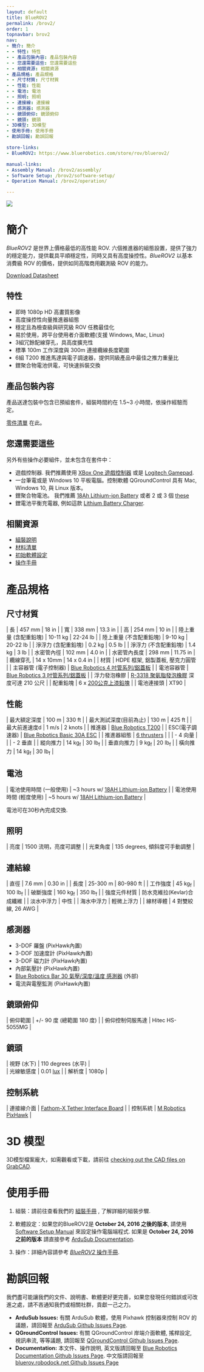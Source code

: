 ```yaml
---
layout: default
title: BlueROV2
permalink: /brov2/
order: 1
topnavbar: brov2
nav:
- 簡介: 簡介
- - 特性: 特性
- - 產品包裝內容: 產品包裝內容
- - 您還需要這些: 您還需要這些
- - 相關資源: 相關資源
- 產品規格: 產品規格
- - 尺寸材質: 尺寸材質
- - 性能: 性能
- - 電池: 電池
- - 照明: 照明
- - 連接線: 連接線
- - 感測器: 感測器
- - 鏡頭俯仰: 鏡頭俯仰
- - 鏡頭: 鏡頭
- 3D模型: 3D模型
- 使用手冊: 使用手冊
- 勘誤回報: 勘誤回報

store-links:
- BlueROV2: https://www.bluerobotics.com/store/rov/bluerov2/

manual-links:
- Assembly Manual: /brov2/assembly/
- Software Setup: /brov2/software-setup/
- Operation Manual: /brov2/operation/

---
```


<img src="/brov2/cad/BlueROV2-Honaunau-6.png" class="img-responsive img-center" style="max-width:800px" />

# 簡介

_BlueROV2_ 是世界上價格最低的高性能 ROV. 六個推進器的組態設置，提供了強力的穩定能力，提供載具平順穩定性，同時又具有高度操控性。_BlueROV2_ 以基本消費級 ROV 的價格，提供如同高階商用觀測級 ROV 的能力。

<a href="http://bluerobotics.com/downloads/bluerov2.pdf" alt="BlueROV2 Datasheet"><i class="fa fa-download" aria-hidden="true"></i> Download Datasheet</a>

## 特性

- 即時 1080p HD 高畫質影像
- 高度操控性向量推進器組態
- 穩定且為檢查級與研究級 ROV 任務最佳化
- 易於使用，跨平台使用者介面軟體(支援 Windows, Mac, Linux)
- 3組冗餘配線穿孔，具高度擴充性
- 標準 100m 工作深度與 300m 連接纜線長度範圍
- 6組 T200 推進馬達與電子調速器，提供同級產品中最佳之推力重量比
- 鋰聚合物電池供電，可快速拆裝交換

## 產品包裝內容

產品送達包裝中包含已預組套件，組裝時間約在 1.5~3 小時間，依操作經驗而定。

[零件清單](/brov2/assembly/#whats-included) 在此。

## 您還需要這些

另外有些操作必要組件，並未包含在套件中：

 - 遊戲控制器. 我們推薦使用 [XBox One 遊戲控制器](https://www.microsoft.com/en-us/store/d/xbox-wireless-controller/8vcw8gln9vrf/ljvk?cid=msft_web_collection&activetab=pivot%3atechspecstab) 或是 [Logitech Gamepad](http://gaming.logitech.com/en-us/product/f310-gamepad).
 - 一台筆電或是 Windows 10 平板電腦。控制軟體 QGroundControl 具有 Mac, Windows 10, 與 Linux 版本。
 - 鋰聚合物電池。 我們推薦 [18Ah Lithium-ion Battery](http://www.bluerobotics.com/store/electronics/batteries/battery-li-4s-18ah-r1/) 或者 2 或 3 個 [these](http://www.hobbyking.com/hobbyking/store/uh_viewItem.asp?idProduct=56844)
 - 鋰電池平衡充電器, 例如這款 [Lithium Battery Charger](http://www.bluerobotics.com/store/electronics/batteries/lithium-battery-charger/).  

## 相關資源

 - [組裝說明](/brov2/assembly/)
 - [材料清單](/brov2/assembly/#whats-included)
 - [初始軟體設定](/brov2/software-setup)
 - [操作手冊](/brov2/operation)

# 產品規格

## 尺寸材質 

| 長         | 457 mm           | 18 in          |
| 寬         | 338 mm           | 13.3 in        |
| 高         | 254 mm           | 10 in          |
| 陸上重量 (含配重鉛塊)         | 10-11 kg       | 22-24 lb        |
| 陸上重量 (不含配重鉛塊)       | 9-10 kg        | 20-22 lb        |
| 淨浮力 (含配重鉛塊)           | 0.2 kg         | 0.5 lb          |
| 淨浮力 (不含配重鉛塊)         | 1.4 kg         | 3 lb       	   |
| 水密管內徑    | 102 mm        | 4.0 in         |
| 水密管內長度  | 298 mm        | 11.75 in       |
| 纜線穿孔      | 14 x 10mm     | 14 x 0.4 in    |
| 材質      | HDPE 框架, 鋁製蓋板, 壓克力圓管 |
| 主容器管 (電子控制器)      | [Blue Robotics 4 吋管系列/鋁蓋板](http://docs.bluerobotics.com/watertight-enclosures/#specifications-4-series)        |
| 電池容器管                 | [Blue Robotics 3 吋管系列/鋁蓋板](http://docs.bluerobotics.com/watertight-enclosures/#specifications-3-series)        |
| 浮力發泡橡膠               | [R-3318 聚氨脂發泡橡膠](https://www.bluerobotics.com/store/parts/float-r1/) 深度可達 210 公尺              |
| 配重鉛塊            | 6 x [200公克上漆鉛塊](https://www.bluerobotics.com/store/parts/ballast-200g-r1/)                             |
| 電池連接頭		  | XT90                       |

## 性能 

| 最大額定深度                   | 100 m         | 330 ft        |
| 最大測試深度(目前為止)          | 130 m         | 425 ft        |
| 最大前進速度d                  | 1 m/s         | 2 knots       |
| 推進器                        | [Blue Robotics T200](http://docs.bluerobotics.com/thrusters/t200/)            |
| ESC(電子調速器)                                    | [Blue Robotics Basic 30A ESC](http://docs.bluerobotics.com/besc/)   |
| 推進器組態                 | [6 thrusters](http://ardusub.com/images/vectored-frame.png)                   |
|                                        | - 4 向量             | 
|                                        | - 2 垂直             | 
| 縱向推力                | 14 kg<sub>f</sub>      | 30 lb<sub>f</sub>     |
| 垂直向推力              | 9 kg<sub>f</sub>       | 20 lb<sub>f</sub>     |
| 橫向推力                | 14 kg<sub>f</sub>      | 30 lb<sub>f</sub>     |

## 電池

| 電池使用時間 (一般使用)              | ~3 hours w/ [18AH Lithium-ion Battery](http://www.bluerobotics.com/store/electronics/batteries/battery-li-4s-18ah-r1/) |
| 電池使用時間 (輕度使用)              | ~5 hours w/ [18AH Lithium-ion Battery](http://www.bluerobotics.com/store/electronics/batteries/battery-li-4s-18ah-r1/) |

電池可在30秒內完成交換.

## 照明

| 亮度       | 1500 流明，亮度可調整            |
| 光束角度   | 135 degrees, 傾斜度可手動調整    |

## 連結線

| 直徑 | 7.6 mm | 0.30 in |
| 長度 | 25-300 m | 80-980 ft |
| 工作強度 | 45 kg<sub>f</sub> | 100 lb<sub>f</sub> |
| 破斷強度 | 160 kg<sub>f</sub> | 350 lb<sub>f</sub> |
| 強度元件材質 | 防水克維拉(Kevlar)合成纖維 |
| 淡水中浮力 | 中性 |
| 海水中浮力 | 輕微上浮力 |
| 線材導體 | 4 對雙絞線, 26 AWG |

## 感測器

- 3-DOF 羅盤 (PixHawk內置)
- 3-DOF 加速度計 (PixHawk內置)
- 3-DOF 磁力計 (PixHawk內置)
- 內部氣壓計 (PixHawk內置)
- [Blue Robotics Bar 30 氣壓/深度/溫度 感測器](http://docs.bluerobotics.com/bar30/) (外部) 
- 電流與電壓監測 (PixHawk內置)

## 鏡頭俯仰
					   
| 俯仰範圍            | +/- 90 度 (總範圍 180 度)   | 
| 俯仰控制伺服馬達     | Hitec HS-5055MG           |

## 鏡頭

| 視野 (水下) | 110 degrees (水平)  |                                                      
| 光線敏感度  | 0.01 [lux](https://en.wikipedia.org/wiki/Lux#Illuminance)  |
| 解析度     | 1080p       |

## 控制系統

| 連接線介面     	| [Fathom-X Tether Interface Board](http://docs.bluerobotics.com/fathom-x/)                |
| 控制系統		| [M Robotics PixHawk](https://www.bluerobotics.com/store/electronics/pixhawk-r1/)         |


# 3D 模型

3D模型檔案龐大，如需觀看或下載，請前往 [checking out the CAD files on GrabCAD](https://grabcad.com/library/bluerov2-1).

# 使用手冊

1. 組裝：請前往查看我們的 [組裝手冊](/brov2/assembly) , 了解詳細的組裝步驟.

2. 軟體設定：如果您的BlueROV2是 **October 24, 2016 之後的版本**, 請使用 [Software Setup Manual](/brov2/software-setup/) 來設定操作電腦端程式. 如果是 **October 24, 2016 之前的版本** 請直接參考 [ArduSub Documentation](http://ardusub.com/introduction/#overview).

3. 操作：詳細內容請參考 [_BlueROV2_ 操作手冊](/brov2/operation).

# 勘誤回報

我們盡可能讓我們的文件、說明書、軟體更好更完善，如果您發現任何錯誤或可改進之處，請不吝通知我們或相關社群，貢獻一己之力。

- **ArduSub Issues:** 有關 ArduSub 軟體，使用 Pixhawk 控制器來控制 ROV 的議題，請回報至 [ArduSub Github Issues Page](https://github.com/bluerobotics/ardusub/issues). 
- **QGroundControl Issues:** 有關 QGroundControl 岸端介面軟體, 搖桿設定, 視訊串流, 等等議題, 請回報至 [QGroundControl Github Issues Page](https://github.com/mavlink/qgroundcontrol/issues).
- **Documentation:** 本文件、操作說明, 英文版請回報至 [Blue Robotics Documentation Github Issues Page](https://github.com/bluerobotics/bluerobotics.github.io/issues). 中文版請回報至 [bluerov.robodock.net Github Issues Page](http://github.com/robodock/bluerov/issues)
